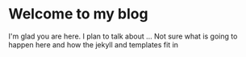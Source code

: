 # Welcome to my blog

I'm glad you are here. I plan to talk about ...
Not sure what is going to happen here and how the jekyll and templates fit in

